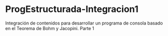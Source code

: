 # ProgEstructurada-Integracion1
Integración de contenidos para desarrollar un programa de consola basado en el Teorema de Bohm y Jacopini. Parte 1
